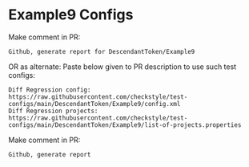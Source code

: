 # Example9 Configs
Make comment in PR:
```
Github, generate report for DescendantToken/Example9
```
OR as alternate:
Paste below given to PR description to use such test configs:
```
Diff Regression config: https://raw.githubusercontent.com/checkstyle/test-configs/main/DescendantToken/Example9/config.xml
Diff Regression projects: https://raw.githubusercontent.com/checkstyle/test-configs/main/DescendantToken/Example9/list-of-projects.properties
```
Make comment in PR:
```
Github, generate report
```
